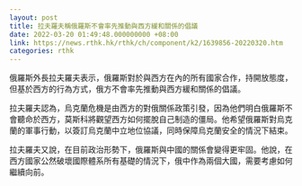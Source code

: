```yaml
---
layout: post
title: 拉夫羅夫稱俄羅斯不會率先推動與西方緩和關係的倡議
date: 2022-03-20 01:49:48.000000000 +08:00
link: https://news.rthk.hk/rthk/ch/component/k2/1639856-20220320.htm
categories: rthk
---
```


俄羅斯外長拉夫羅夫表示，俄羅斯對於與西方在內的所有國家合作，持開放態度，但基於西方的行為方式，俄方不會率先推動與西方緩和關係的倡議。

拉夫羅夫認為，烏克蘭危機是由西方的對俄關係政策引發，因為他們明白俄羅斯不會聽命於西方，莫斯科將觀望西方如何擺脫自己制造的僵局。他希望俄羅斯對烏克蘭的軍事行動，以簽訂烏克蘭中立地位協議，同時保障烏克蘭安全的情況下結束。

拉夫羅夫又說，在目前政治形勢下，俄羅斯與中國的關係會變得更牢固。他說，在西方國家公然破壞國際體系所有基礎的情況下，俄中作為兩個大國，需要考慮如何繼續向前。
